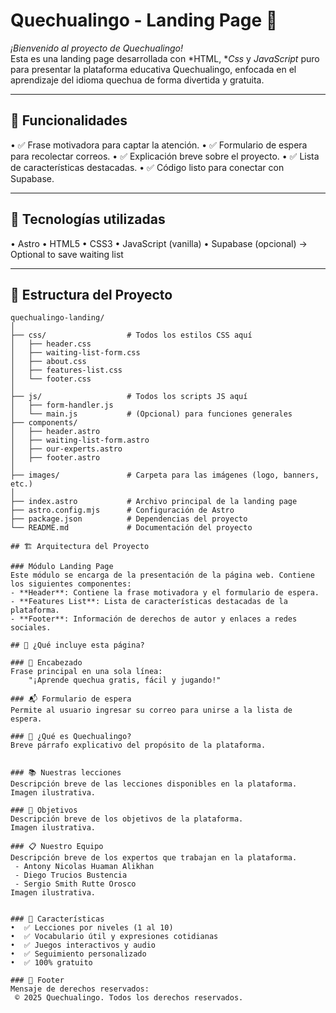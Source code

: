 # Quechualingo - Landing Page 🦙

*¡Bienvenido al proyecto de Quechualingo!*  
Esta es una landing page desarrollada con *HTML, **Css* y *JavaScript* puro para presentar la plataforma educativa Quechualingo, enfocada en el aprendizaje del idioma quechua de forma divertida y gratuita.

---

## 📌 Funcionalidades

•⁠  ⁠✅ Frase motivadora para captar la atención.
•⁠  ⁠✅ Formulario de espera para recolectar correos.
•⁠  ⁠✅ Explicación breve sobre el proyecto.
•⁠  ⁠✅ Lista de características destacadas.
•⁠  ⁠✅ Código listo para conectar con Supabase.

---

## 🧱 Tecnologías utilizadas
•⁠  Astro
•⁠  ⁠HTML5
•⁠  ⁠CSS3
•⁠  ⁠JavaScript (vanilla)
•⁠  ⁠Supabase (opcional) -> Optional to save waiting list

---

## 📁 Estructura del Proyecto

```
quechualingo-landing/
│
├── css/                  # Todos los estilos CSS aquí
│   ├── header.css
│   ├── waiting-list-form.css
│   ├── about.css
│   ├── features-list.css
│   └── footer.css
│
├── js/                   # Todos los scripts JS aquí
│   ├── form-handler.js
│   └── main.js           # (Opcional) para funciones generales
├── components/
│   ├── header.astro
│   ├── waiting-list-form.astro
│   ├── our-experts.astro
│   ├── footer.astro
│
├── images/               # Carpeta para las imágenes (logo, banners, etc.)
│
├── index.astro           # Archivo principal de la landing page
├── astro.config.mjs      # Configuración de Astro
├── package.json          # Dependencias del proyecto
└── README.md             # Documentación del proyecto

## 🏗️ Arquitectura del Proyecto

### Módulo Landing Page
Este módulo se encarga de la presentación de la página web. Contiene los siguientes componentes:
- **Header**: Contiene la frase motivadora y el formulario de espera.
- **Features List**: Lista de características destacadas de la plataforma.
- **Footer**: Información de derechos de autor y enlaces a redes sociales.

## 🚀 ¿Qué incluye esta página?

### 🧭 Encabezado
Frase principal en una sola línea:
	⁠"¡Aprende quechua gratis, fácil y jugando!"

### 📬 Formulario de espera
Permite al usuario ingresar su correo para unirse a la lista de espera.

### 🧾 ¿Qué es Quechualingo?
Breve párrafo explicativo del propósito de la plataforma.


### 📚 Nuestras lecciones
Descripción breve de las lecciones disponibles en la plataforma.
Imagen ilustrativa.

### 🎯 Objetivos
Descripción breve de los objetivos de la plataforma.
Imagen ilustrativa.

### 📋 Nuestro Equipo
Descripción breve de los expertos que trabajan en la plataforma.
 - Antony Nicolas Huaman Alikhan
 - Diego Trucios Bustencia
 - Sergio Smith Rutte Orosco
Imagen ilustrativa.


### 🧩 Características
•⁠  ⁠✅ Lecciones por niveles (1 al 10) 
•⁠  ⁠✅ Vocabulario útil y expresiones cotidianas
•⁠  ⁠✅ Juegos interactivos y audio
•⁠  ⁠✅ Seguimiento personalizado
•⁠  ⁠✅ 100% gratuito

### 🔻 Footer
Mensaje de derechos reservados:  
⁠ ©️ 2025 Quechualingo. Todos los derechos reservados. ⁠